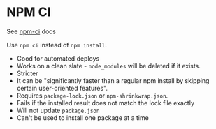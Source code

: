 # NPM CI

See [npm-ci](https://docs.npmjs.com/cli/ci.html) docs

Use `npm ci` instead of `npm install`.

- Good for automated deploys
- Works on a clean slate - `node_modules` will be deleted if it exists.
- Stricter
- It can be "significantly faster than a regular npm install by skipping certain user-oriented features".
- Requires `package-lock.json` or `npm-shrinkwrap.json`.
- Fails if the installed result does not match the lock file exactly
- Will not update `package.json`
- Can't be used to install one package at a time
